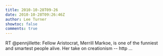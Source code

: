 ```yaml
---
title: 2010-10-28T09-26
date: 2010-10-28T09:26:46Z
author: Lee Turner
showtoc: false
comments: true
---
```


RT @pennjillette: Fellow Aristocrat, Merrill Markoe, is one of the funniest and smartest people alive.  Her take on creationism --  http ...

